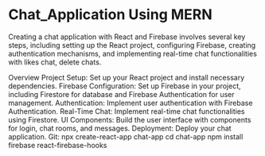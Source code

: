 # Chat_Application Using MERN
Creating a chat application with React and Firebase involves several key steps, including setting up the React project, configuring Firebase, creating authentication mechanisms, and implementing real-time chat functionalities with likes chat, delete chats.

Overview
Project Setup: Set up your React project and install necessary dependencies.
Firebase Configuration: Set up Firebase in your project, including Firestore for database and Firebase Authentication for user management.
Authentication: Implement user authentication with Firebase Authentication.
Real-Time Chat: Implement real-time chat functionalities using Firestore.
UI Components: Build the user interface with components for login, chat rooms, and messages.
Deployment: Deploy your chat application.
Git:
npx create-react-app chat-app
cd chat-app
npm install firebase react-firebase-hooks
